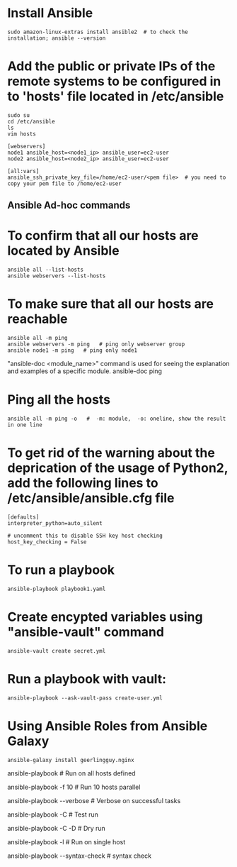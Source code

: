 # Install Ansible
    sudo amazon-linux-extras install ansible2  # to check the installation; ansible --version

# Add the public or private IPs of the remote systems to be configured in to 'hosts' file located in /etc/ansible
    sudo su
    cd /etc/ansible
    ls
    vim hosts

    [webservers]
    node1 ansible_host=<node1_ip> ansible_user=ec2-user
    node2 ansible_host=<node2_ip> ansible_user=ec2-user

    [all:vars]
    ansible_ssh_private_key_file=/home/ec2-user/<pem file>  # you need to copy your pem file to /home/ec2-user

## Ansible Ad-hoc commands

# To confirm that all our hosts are located by Ansible
    ansible all --list-hosts
    ansible webservers --list-hosts

# To make sure that all our hosts are reachable
    ansible all -m ping
    ansible webservers -m ping   # ping only webserver group
    ansible node1 -m ping   # ping only node1

"ansible-doc <module_name>" command is used for seeing the explanation and examples of a specific module.
    ansible-doc ping

# Ping all the hosts
    ansible all -m ping -o   #  -m: module,  -o: oneline, show the result in one line

# To get rid of the warning about the deprication of the usage of Python2, add the following lines to /etc/ansible/ansible.cfg file
    [defaults]
    interpreter_python=auto_silent

    # uncomment this to disable SSH key host checking
    host_key_checking = False

# To run a playbook
    ansible-playbook playbook1.yaml

# Create encypted variables using "ansible-vault" command
    ansible-vault create secret.yml

# Run a playbook with vault:
    ansible-playbook --ask-vault-pass create-user.yml

# Using Ansible Roles from Ansible Galaxy
    ansible-galaxy install geerlingguy.nginx
    
ansible-playbook <YAML>                   # Run on all hosts defined
    
ansible-playbook <YAML> -f 10             # Run 10 hosts parallel
    
ansible-playbook <YAML> --verbose         # Verbose on successful tasks
    
ansible-playbook <YAML> -C                # Test run
    
ansible-playbook <YAML> -C -D             # Dry run
    
ansible-playbook <YAML> -l <host>         # Run on single host
    
ansible-playbook --syntax-check <YAML>    # syntax check
